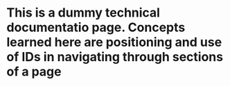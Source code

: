 # This is a dummy technical documentatio page. Concepts learned here are positioning and use of IDs in navigating through sections of a page
